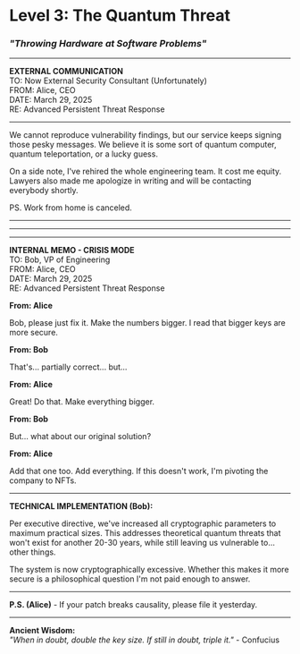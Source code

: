 # Level 3: The Quantum Threat
### *"Throwing Hardware at Software Problems"*

---

**EXTERNAL COMMUNICATION**  
TO: Now External Security Consultant (Unfortunately)  
FROM: Alice, CEO  
DATE: March 29, 2025  
RE: Advanced Persistent Threat Response

---

We cannot reproduce vulnerability findings, but our service keeps signing those pesky messages. We believe it is some sort of quantum computer, quantum teleportation, or a lucky guess.

On a side note, I've rehired the whole engineering team. It cost me equity. Lawyers also made me apologize in writing and will be contacting everybody shortly.

PS. Work from home is canceled.

---

---

---

**INTERNAL MEMO - CRISIS MODE**  
TO: Bob, VP of Engineering  
FROM: Alice, CEO  
DATE: March 29, 2025  
RE: Advanced Persistent Threat Response


**From: Alice**

Bob, please just fix it. Make the numbers bigger. I read that bigger keys are more secure.

**From: Bob**

That's... partially correct... but... 

**From: Alice**

Great! Do that. Make everything bigger. 

**From: Bob**

But... what about our original solution?

**From: Alice**

Add that one too. Add everything. If this doesn't work, I'm pivoting the company to NFTs.

---

**TECHNICAL IMPLEMENTATION (Bob):**

Per executive directive, we've increased all cryptographic parameters to maximum practical sizes. This addresses theoretical quantum threats that won't exist for another 20-30 years, while still leaving us vulnerable to... other things.

The system is now cryptographically excessive. Whether this makes it more secure is a philosophical question I'm not paid enough to answer.

---

**P.S. (Alice)** - If your patch breaks causality, please file it yesterday.

---

**Ancient Wisdom:**  
*"When in doubt, double the key size. If still in doubt, triple it."* - Confucius